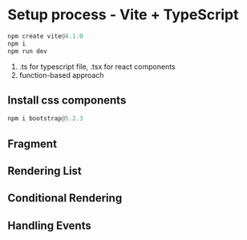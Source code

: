 # Setup process - Vite + TypeScript

```python
npm create vite@4.1.0
npm i
npm run dev

```

1. .ts for typescript file, .tsx for react components
2. function-based approach

## Install css components

```python
npm i bootstrap@5.2.3
```

## Fragment

## Rendering List

## Conditional Rendering

## Handling Events
